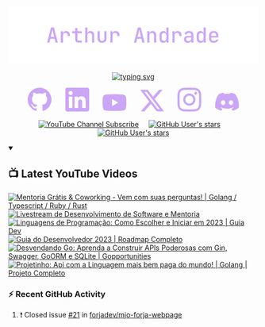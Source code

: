 <!-- Header Section -->
<p align="center">
<img src="assets/heading.svg" alt="arthur andrade"/>
</p>

<p align="center">
<a href="https://l.arthur404.dev/github" target="_blank">
<img src="https://readme-typing-svg.demolab.com?font=jetbrains+mono&weight=300&pause=1000&color=cba6f7&center=true&vcenter=true&random=false&width=835&lines=fullstack+software+engineer;content+creator;15%2b+years+of+experience;30%2b+programming+languages;speak+to+me+in+english+%2f+portuguese+%2f+spanish" alt="typing svg" />
</a>
</p>
<!-- Social Icons Section -->
<p align="center">
<a href="https://l.arthur404.dev/github" target="_blank"><img src="assets/social-github.svg" /></a>
&#8287;&#8287;&#8287;&#8287;&#8287;
<a href="https://l.arthur404.dev/linkedin" target="_blank"><img src="assets/social-linkedin.svg" /></a>
&#8287;&#8287;&#8287;&#8287;&#8287;
<a href="https://l.arthur404.dev/youtube" target="_blank"><img src="assets/social-youtube.svg" /></a>
&#8287;&#8287;&#8287;&#8287;&#8287;
<a href="https://l.arthur404.dev/twitter" target="_blank"><img src="assets/social-x.svg" /></a>
&#8287;&#8287;&#8287;&#8287;&#8287;
<a href="https://l.arthur404.dev/instagram" target="_blank"><img src="assets/social-instagram.svg" /></a>
&#8287;&#8287;&#8287;&#8287;&#8287;
<a href="https://l.arthur404.dev/discord" target="_blank"><img src="assets/social-discord.svg" /></a>
</p>
<!-- Social Badges Section -->
<p align="center">
<a href="https://www.youtube.com/channel/UCVVQhvUOJ-CEOa28wiWsv2Q?sub_confirmation=1" target="_blank"><img alt="YouTube Channel Subscribe" src="https://img.shields.io/youtube/channel/views/UCVVQhvUOJ-CEOa28wiWsv2Q?style=for-the-badge&logo=youtube&logoColor=f38ba8&label=subscribe&labelColor=1e1e2e&color=1e1e2e"/></a>
&#8287;&#8287;&#8287;
<a href="https://github.com/arthur404dev?tab=repositories&sort=stargazers" target="_blank"><img alt="GitHub User's stars" src="https://img.shields.io/github/stars/arthur404dev?style=for-the-badge&logo=github&logoColor=%23b4befe&labelColor=%231e1e2e&color=%231e1e2e"/></a>
&#8287;&#8287;&#8287;
<a href="https://github.com/arthur404dev?tab=followers" target="_blank"><img alt="GitHub User's stars" src="https://img.shields.io/github/followers/arthur404dev?style=for-the-badge&logo=github&logoColor=%23b4befe%09&labelColor=%231e1e2e%09&color=%231e1e2e%09"/></a>
</p>

<details open> 
<summary><h2>📺 Latest YouTube Videos</h2></summary>
<!-- BEGIN YOUTUBE-CARDS -->
<a href="https://www.youtube.com/watch?v=6phL6B4Cmmg"><img src="https://ytcards.demolab.com/?id=6phL6B4Cmmg&title=Mentoria+Gr%C3%A1tis+%26+Coworking+-+Vem+com+suas+perguntas%21+%7C+Golang+%2F+Typescript+%2F+Ruby+%2F+Rust&lang=en&timestamp=1683238704&background_color=%230d1117&title_color=%23ffffff&stats_color=%23dedede&max_title_lines=2&width=250&border_radius=5&duration=8456" alt="Mentoria Grátis & Coworking - Vem com suas perguntas! | Golang / Typescript / Ruby / Rust" title="Mentoria Grátis & Coworking - Vem com suas perguntas! | Golang / Typescript / Ruby / Rust"></a>
<a href="https://www.youtube.com/watch?v=ySi7_Edd2zc"><img src="https://ytcards.demolab.com/?id=ySi7_Edd2zc&title=Livestream+de+Desenvolvimento+de+Software+e+Mentoria&lang=en&timestamp=1683190607&background_color=%230d1117&title_color=%23ffffff&stats_color=%23dedede&max_title_lines=2&width=250&border_radius=5&duration=5009" alt="Livestream de Desenvolvimento de Software e Mentoria" title="Livestream de Desenvolvimento de Software e Mentoria"></a>
<a href="https://www.youtube.com/watch?v=A2i8dw1F9G4"><img src="https://ytcards.demolab.com/?id=A2i8dw1F9G4&title=Linguagens+de+Programa%C3%A7%C3%A3o%3A+Como+Escolher+e+Iniciar+em+2023+%7C+Guia+Dev&lang=en&timestamp=1680142442&background_color=%230d1117&title_color=%23ffffff&stats_color=%23dedede&max_title_lines=2&width=250&border_radius=5&duration=2078" alt="Linguagens de Programação: Como Escolher e Iniciar em 2023 | Guia Dev" title="Linguagens de Programação: Como Escolher e Iniciar em 2023 | Guia Dev"></a>
<a href="https://www.youtube.com/watch?v=eReW5hMtjM0"><img src="https://ytcards.demolab.com/?id=eReW5hMtjM0&title=Guia+do+Desenvolvedor+2023+%7C+Roadmap+Completo&lang=en&timestamp=1679963019&background_color=%230d1117&title_color=%23ffffff&stats_color=%23dedede&max_title_lines=2&width=250&border_radius=5&duration=13333" alt="Guia do Desenvolvedor 2023 | Roadmap Completo" title="Guia do Desenvolvedor 2023 | Roadmap Completo"></a>
<a href="https://www.youtube.com/watch?v=wyEYpX5U4Vg"><img src="https://ytcards.demolab.com/?id=wyEYpX5U4Vg&title=Desvendando+Go%3A+Aprenda+a+Construir+APIs+Poderosas+com+Gin%2C+Swagger%2C+GoORM+e+SQLite+%7C+Gopportunities&lang=en&timestamp=1679338809&background_color=%230d1117&title_color=%23ffffff&stats_color=%23dedede&max_title_lines=2&width=250&border_radius=5&duration=14342" alt="Desvendando Go: Aprenda a Construir APIs Poderosas com Gin, Swagger, GoORM e SQLite | Gopportunities" title="Desvendando Go: Aprenda a Construir APIs Poderosas com Gin, Swagger, GoORM e SQLite | Gopportunities"></a>
<a href="https://www.youtube.com/watch?v=L6gk7FHBNkM"><img src="https://ytcards.demolab.com/?id=L6gk7FHBNkM&title=Projetinho%3A+Api+com+a+Linguagem+mais+bem+paga+do+mundo%21+%7C+Golang+%7C+Projeto+Completo&lang=en&timestamp=1679177813&background_color=%230d1117&title_color=%23ffffff&stats_color=%23dedede&max_title_lines=2&width=250&border_radius=5&duration=15962" alt="Projetinho: Api com a Linguagem mais bem paga do mundo! | Golang | Projeto Completo" title="Projetinho: Api com a Linguagem mais bem paga do mundo! | Golang | Projeto Completo"></a>
<!-- END YOUTUBE-CARDS -->
</details>

<h3>⚡ Recent GitHub Activity</h3>

<!--START_SECTION:activity-->
1. ❗️ Closed issue [#21](https://github.com/forjadev/mjo-forja-webpage/issues/21) in [forjadev/mjo-forja-webpage](https://github.com/forjadev/mjo-forja-webpage)
<!--END_SECTION:activity-->
